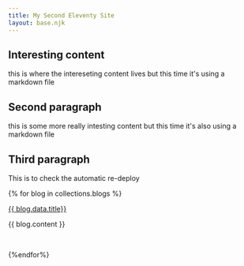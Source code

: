 ```yaml
---
title: My Second Eleventy Site
layout: base.njk
---
```


## Interesting content
this is where the intereseting content lives
but this time it's using a markdown file

## Second paragraph
this is some more really intesting content
but this time it's also using a markdown file

## Third paragraph
This is to check the automatic re-deploy

{% for blog in collections.blogs  %}
<div class="blog-item">
    <a href="{{blog.url}}">{{ blog.data.title}}</a>
    <p>{{ blog.content }}</p>
</div>
<p>&nbsp;<p>
{%endfor%}
